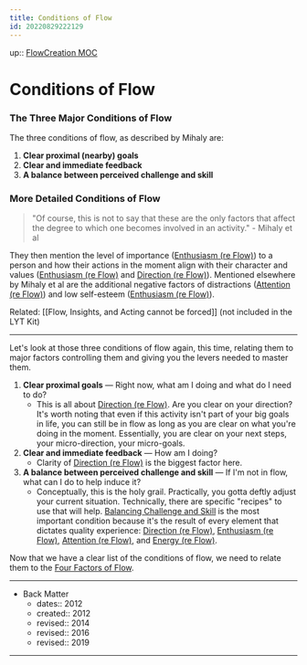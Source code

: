 ```yaml
---
title: Conditions of Flow
id: 20220829222129
---
```

up:: [FlowCreation MOC]([[20220825014354]])

# Conditions of Flow
### The Three Major Conditions of Flow
The three conditions of flow, as described by Mihaly are:

1. **Clear proximal (nearby) goals**
2. **Clear and immediate feedback**
3. **A balance between perceived challenge and skill**

### More Detailed Conditions of Flow
> "Of course, this is not to say that these are the only factors that affect the degree to which one becomes involved in an activity." - Mihaly et al

They then mention the level of importance ([Enthusiasm (re Flow)]([[20220505230700]])) to a person and how their actions in the moment align with their character and values ([Enthusiasm (re Flow)]([[20220505230700]]) and [Direction (re Flow)]([[20220512052444]])). Mentioned elsewhere by Mihaly et al are the additional negative factors of distractions ([Attention (re Flow)]([[20220829232117]])) and low self-esteem ([Enthusiasm (re Flow)]([[20220505230700]])).

Related: [[Flow, Insights, and Acting cannot be forced]] (not included in the LYT Kit)

---
Let's look at those three conditions of flow again, this time, relating them to major factors controlling them and giving you the levers needed to master them.

1. **Clear proximal goals** — Right now, what am I doing and what do I need to do?
   - This is all about [Direction (re Flow)]([[20220512052444]]). Are you clear on your direction? It's worth noting that even if this activity isn't part of your big goals in life, you can still be in flow as long as you are clear on what you're doing in the moment. Essentially, you are clear on your next steps, your micro-direction, your micro-goals.
2. **Clear and immediate feedback** — How am I doing?
   - Clarity of [Direction (re Flow)]([[20220512052444]]) is the biggest factor here.
3. **A balance between perceived challenge and skill** — If I'm not in flow, what can I do to help induce it?  
   - Conceptually, this is the holy grail. Practically, you gotta deftly adjust your current situation. Technically, there are specific "recipes" to use that will help. [Balancing Challenge and Skill]([[20220505230652]]) is the most important condition because it's the result of every element that dictates quality experience: [Direction (re Flow)]([[20220512052444]]), [Enthusiasm (re Flow)]([[20220505230700]]), [Attention (re Flow)]([[20220829232117]]), and [Energy (re Flow)]([[20220829215142]]). 

Now that we have a clear list of the conditions of flow, we need to relate them to the [Four Factors of Flow]([[20220829220452]]). 

---

- Back Matter
	- dates:: 2012
	- created:: 2012
	- revised:: 2014
	- revised:: 2016
	- revised:: 2019

---